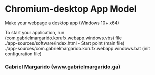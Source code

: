 # Chromium-desktop App Model  
Make your webpage a desktop app (Windows 10+ x64)  

To start your application, run (com.gabrielmargarido.korufx.webapp.windows.vbs) file  
./app-sources/software/index.html - Start point (main file)  
./app-sources/com.gabrielmargarido.korufx.webapp.windows.bat (init configuration file)  

### Gabriel Margarido (www.gabrielmargarido.ga)
